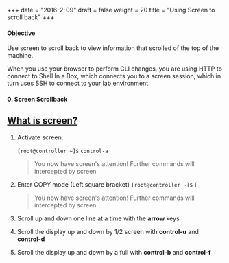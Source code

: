 +++
date = "2016-2-09"
draft = false
weight = 20
title = "Using Screen to scroll back"
+++

#### Objective
Use screen to scroll back to view information that scrolled of the top of the machine.

When you use your browser to perform CLI changes, you are using HTTP to connect to Shell In a Box, which connects you to a screen session, which in turn uses SSH to connect to your lab environment.


#### 0. Screen Scrollback

## [What is screen?](https://en.wikipedia.org/wiki/GNU_Screen)

1. Activate screen: 

    `[root@controller ~]$` `control-a`

    > You now have screen's attention!
    > Further commands will intercepted by screen
   
2. Enter COPY mode (Left square bracket)
    `[root@controller ~]$` `[`
    > You now have screen's attention!
    > Further commands will intercepted by screen
3. Scroll up and down one line at a time with the **arrow** keys

4. Scroll the display up and down by 1/2 screen with **control-u** and **control-d**

5. Scroll the display up and down by a full with **control-b** and **control-f**
